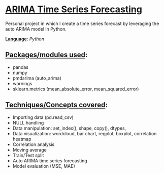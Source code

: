 # <ins>ARIMA Time Series Forecasting</ins>
Personal project in which I create a time series forecast by leveraging the auto ARIMA model in Python.

**<ins>Language</ins>**: *Python*

## <ins>Packages/modules used</ins>:

- pandas
- numpy
- pmdarima (auto_arima)
- warnings
- sklearn.metrics (mean_absolute_error, mean_squared_error)

## <ins>Techniques/Concepts covered</ins>:

- Importing data (pd.read_csv)
- NULL handling
- Data manipulation: set_index(), shape, copy(), dtypes, 
- Data visualization: wordcloud, bar chart, regplot, boxplot, correlation heatmap
- Correlation analysis
- Moving average
- Train/Test split
- Auto ARIMA time series forecasting
- Model evaluation (MSE, MAE)
